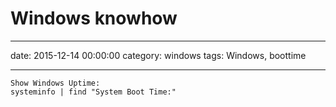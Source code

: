 # Windows knowhow
--- 
date: 2015-12-14 00:00:00
category: windows
tags: Windows, boottime
***

    Show Windows Uptime:
    systeminfo | find "System Boot Time:"
